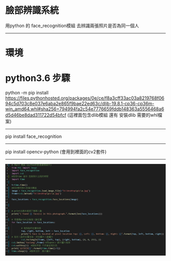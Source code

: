 臉部辨識系統
===========
 用python 的 face_recognition模組 去辨識兩張照片是否為同一個人
_____
環境
====
python3.6
步驟
======
python -m pip install https://files.pythonhosted.org/packages/0e/ce/f8a3cff33ac03a8219768f0694c5d703c8e037e6aba2e865f9bae22ed63c/dlib-19.8.1-cp36-cp36m-win_amd64.whl#sha256=794994fa2c54e7776659fddb148363a5556468a6d5d46be8dad311722d54bfcf (這裡面包含dlib模組 還有 安裝dlib 需要的whl檔案)
________
pip install face_recognition
________
pip install opencv-python (會用到裡面的cv2套件)
________

![image](https://github.com/timmy10289/face_recognition/blob/main/detect.jpg)
